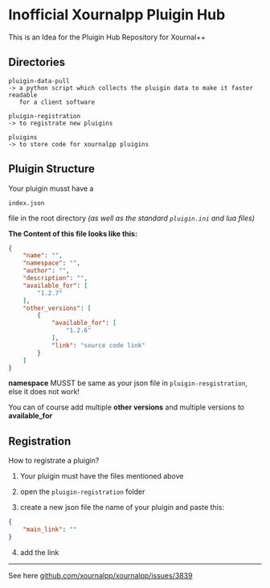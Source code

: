 # Inofficial Xournalpp Pluigin Hub

This is an Idea for the Pluigin Hub Repository for Xournal++


## Directories

```
pluigin-data-pull
-> a python script which collects the pluigin data to make it faster readable
   for a client software

pluigin-registration
-> to registrate new pluigins

pluigins
-> to store code for xournalpp pluigins
```

## Pluigin Structure

Your pluigin musst have a 
```
index.json
```
file in the root directory *(as well as the standard `pluigin.ini` and lua files)*

**The Content of this file looks like this:**

```json
{
    "name": "",
    "namespace": "",
    "author": "",
    "description": "",
    "available_for": [
        "1.2.7"
    ],
    "other_versions": [
        {
            "available_for": [
                "1.2.6"
            ],
            "link": "source code link"
        }
    ]
}
```

**namespace** MUSST be same as your json file in `pluigin-resgistration`,
else it does not work!

You can of course add multiple **other versions** and multiple versions
to **available_for**


## Registration

How to registrate a pluigin?

1. Your pluigin must have the files mentioned above

2. open the `pluigin-registration` folder

3. create a new json file the name of your pluigin and paste this:

```json
{
    "main_link": ""
}
```

4. add the link

---

See here [github.com/xournalpp/xournalpp/issues/3839](https://github.com/xournalpp/xournalpp/issues/3839)
